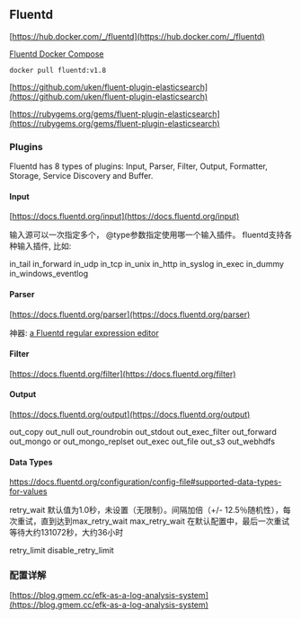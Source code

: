 ## Fluentd

[https://hub.docker.com/_/fluentd](https://hub.docker.com/_/fluentd)

[Fluentd Docker Compose](https://docs.fluentd.org/container-deployment/docker-compose)

```
docker pull fluentd:v1.8
```

[https://github.com/uken/fluent-plugin-elasticsearch](https://github.com/uken/fluent-plugin-elasticsearch)

[https://rubygems.org/gems/fluent-plugin-elasticsearch](https://rubygems.org/gems/fluent-plugin-elasticsearch)

### Plugins
Fluentd has 8 types of plugins: 
Input, Parser, Filter, Output, Formatter, Storage, Service Discovery and Buffer. 


#### Input

[https://docs.fluentd.org/input](https://docs.fluentd.org/input)

输入源可以一次指定多个， @type参数指定使用哪一个输入插件。
fluentd支持各种输入插件, 比如:

in_tail
in_forward
in_udp
in_tcp
in_unix
in_http
in_syslog
in_exec
in_dummy
in_windows_eventlog


#### Parser

[https://docs.fluentd.org/parser](https://docs.fluentd.org/parser)

神器: [a Fluentd regular expression editor](http://fluentular.herokuapp.com)


#### Filter

[https://docs.fluentd.org/filter](https://docs.fluentd.org/filter)


#### Output

[https://docs.fluentd.org/output](https://docs.fluentd.org/output)

out_copy
out_null
out_roundrobin
out_stdout
out_exec_filter
out_forward
out_mongo or out_mongo_replset
out_exec
out_file
out_s3
out_webhdfs


#### Data Types

https://docs.fluentd.org/configuration/config-file#supported-data-types-for-values

retry_wait 默认值为1.0秒，未设置（无限制）。间隔加倍（+/- 12.5％随机性），每次重试，直到达到max_retry_wait
max_retry_wait 在默认配置中，最后一次重试等待大约131072秒，大约36小时

retry_limit
disable_retry_limit


### 配置详解

[https://blog.gmem.cc/efk-as-a-log-analysis-system](https://blog.gmem.cc/efk-as-a-log-analysis-system)
